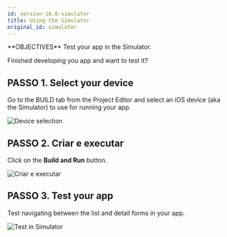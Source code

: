 ```yaml
---
id: version-18.0-simulator
title: Using the Simulator
original_id: simulator
---
```


<div markdown="1" class = "objectives">
**OBJECTIVES**
Test your app in the Simulator.</div>

Finished developing you app and want to test it?

## PASSO 1. Select your device

Go to the BUILD tab from the Project Editor and select an iOS device (aka the Simulator) to use for running your app.

![Device selection](assets/en/test-build/device-selection-4D-for-ios.png)

## PASSO 2. Criar e executar

Click on the **Build and Run** button.

![Criar e executar](assets/en/test-build/build-and-run-4D-for-iOS.png)

## PASSO 3. Test your app

Test navigating between the list and detail forms in your app.

![Test in Simulator](assets/en/test-build/simulator-forms-4D-for-iOS.png) 
